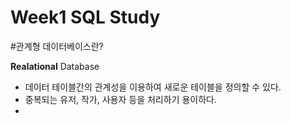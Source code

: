 # Week1 SQL Study


#관계형 데이터베이스란?

**Realational** Database

- 데이터 테이블간의 관계성을 이용하여 새로운 테이블을 정의할 수 있다.
- 중복되는 유저, 작가, 사용자 등을 처리하기 용이하다. 
- 
